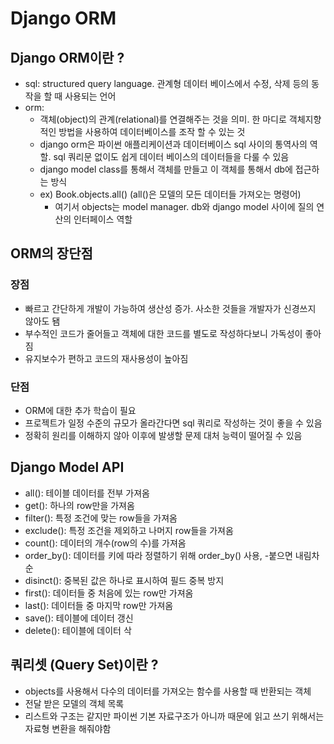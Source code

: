 # Django ORM

## Django ORM이란 ?
* sql: structured query language. 관계형 데이터 베이스에서 수정, 삭제 등의 동작을 할 때 사용되는 언어
* orm:
    * 객체(object)의 관계(relational)를 연결해주는 것을 의미. 한 마디로 객체지향적인 방법을 사용하여 데이터베이스를 조작 할 수 있는 것
    * django orm은 파이썬 애플리케이션과 데이터베이스 sql 사이의 통역사의 역할. sql 쿼리문 없이도 쉽게 데이터 베이스의 데이터들을 다룰 수 있음
    * django model class를 통해서 객체를 만들고 이 객체를 통해서 db에 접근하는 방식
    * ex) Book.objects.all() (all()은 모델의 모든 데이터들 가져오는 명령어)
        * 여기서 objects는 model manager. db와 django model 사이에 질의 연산의 인터페이스 역할

## ORM의 장단점
### 장점
* 빠르고 간단하게 개발이 가능하여 생산성 증가. 사소한 것들을 개발자가 신경쓰지 않아도 됌
* 부수적인 코드가 줄어들고 객체에 대한 코드를 별도로 작성하다보니 가독성이 좋아짐
* 유지보수가 편하고 코드의 재사용성이 높아짐

### 단점
* ORM에 대한 추가 학습이 필요
* 프로젝트가 일정 수준의 규모가 올라간다면 sql 쿼리로 작성하는 것이 좋을 수 있음
* 정확히 원리를 이해하지 않아 이후에 발생할 문제 대처 능력이 떨어질 수 있음

## Django Model API
* all(): 테이블 데이터를 전부 가져옴
* get(): 하나의 row만을 가져옴
* filter(): 특정 조건에 맞는 row들을 가져옴
* exclude(): 특정 조건을 제외하고 나머지 row들을 가져옴
* count(): 데이터의 개수(row의 수)를 가져옴
* order_by(): 데이터를 키에 따라 정렬하기 위해 order_by() 사용, -붙으면 내림차순
* disinct(): 중복된 값은 하나로 표시하여 필드 중복 방지
* first(): 데이터들 중 처음에 있는 row만 가져옴
* last(): 데이터들 중 마지막 row만 가져옴
* save(): 테이블에 데이터 갱신
* delete(): 테이블에 데이터 삭

## 쿼리셋 (Query Set)이란 ?
* objects를 사용해서 다수의 데이터를 가져오는 함수를 사용할 때 반환되는 객체
* 전달 받은 모델의 객체 목록
* 리스트와 구조는 같지만 파이썬 기본 자료구조가 아니까 때문에 읽고 쓰기 위해서는 자료형 변환을 해줘야함
